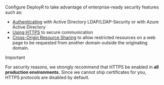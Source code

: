 
Configure DeployR to take advantage of enterprise-ready security features such as:
+ [Authenticating](../../operationalize/security-authentication.md) with Active Directory LDAP/LDAP-Security or with Azure Active Directory
+ [Using HTTPS](../../operationalize/security-https.md) to secure communication
+ [Cross-Origin Resource Sharing](../../operationalize/security-cors.md) to allow restricted resources on a web page to be requested from another domain outside the originating domain.

>[!IMPORTANT] 
>For security reasons, we strongly recommend that HTTPS be enabled in **all production environments.**  Since we cannot ship certificates for you, HTTPS protocols are disabled by default.